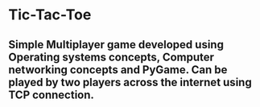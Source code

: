# Tic-Tac-Toe

## Simple Multiplayer game developed using Operating systems concepts, Computer networking concepts and PyGame. Can be played by two players across the internet using TCP connection.
